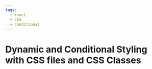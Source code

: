 ```yaml
---
tags:
  - react
  - CSS
  - conditional
---
```

# Dynamic and Conditional Styling with CSS files and CSS Classes
